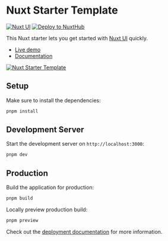 # Nuxt Starter Template

[![Nuxt UI](https://img.shields.io/badge/Made%20with-Nuxt%20UI-00DC82?logo=nuxt&labelColor=020420)](https://ui.nuxt.com)
[![Deploy to NuxtHub](https://img.shields.io/badge/Deploy%20to-NuxtHub-00DC82?logo=nuxt&labelColor=020420)](https://hub.nuxt.com/new?repo=nuxt-ui/starter)

This Nuxt starter lets you get started with [Nuxt UI](https://ui.nuxt.com) quickly.

- [Live demo](https://ui-pro-starter.nuxt.dev/)
- [Documentation](https://ui.nuxt.com/getting-started/installation/nuxt)

<a href="https://ui-pro-starter.nuxt.dev/" target="_blank">
  <picture>
    <source media="(prefers-color-scheme: dark)" srcset="https://assets.hub.nuxt.com/eyJ0eXAiOiJKV1QiLCJhbGciOiJIUzI1NiJ9.eyJ1cmwiOiJodHRwczovL3VpLXByby1zdGFydGVyLm51eHQuZGV2IiwiaWF0IjoxNzM5NDYzMzk4fQ.XLzPkSW6nRbPW07QO1RkMwz_RAPA4KfeyrWrK3li9YI.jpg?theme=dark">
    <source media="(prefers-color-scheme: light)" srcset="https://assets.hub.nuxt.com/eyJ0eXAiOiJKV1QiLCJhbGciOiJIUzI1NiJ9.eyJ1cmwiOiJodHRwczovL3VpLXByby1zdGFydGVyLm51eHQuZGV2IiwiaWF0IjoxNzM5NDYzMzk4fQ.XLzPkSW6nRbPW07QO1RkMwz_RAPA4KfeyrWrK3li9YI.jpg?theme=light">
    <img alt="Nuxt Starter Template" src="https://assets.hub.nuxt.com/eyJ0eXAiOiJKV1QiLCJhbGciOiJIUzI1NiJ9.eyJ1cmwiOiJodHRwczovL3VpLXByby1zdGFydGVyLm51eHQuZGV2IiwiaWF0IjoxNzM5NDYzMzk4fQ.XLzPkSW6nRbPW07QO1RkMwz_RAPA4KfeyrWrK3li9YI.jpg">
  </picture>
</a>

## Setup

Make sure to install the dependencies:

```bash
pnpm install
```

## Development Server

Start the development server on `http://localhost:3000`:

```bash
pnpm dev
```

## Production

Build the application for production:

```bash
pnpm build
```

Locally preview production build:

```bash
pnpm preview
```

Check out the [deployment documentation](https://nuxt.com/docs/getting-started/deployment) for more information.
